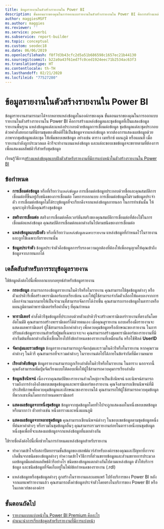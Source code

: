 ```yaml
---
title: ข้อมูลรายงานในตัวสร้างรายงานใน Power BI
description: ขั้นตอนแรกของคุณในการออกแบบรายงานในตัวสร้างรายงานใน Power BI คือการสร้างแหล่งข้อมูลและชุดข้อมูลที่แสดงข้อมูลรายงานพื้นฐาน
author: maggiesMSFT
ms.author: maggies
ms.reviewer: ''
ms.service: powerbi
ms.subservice: report-builder
ms.topic: conceptual
ms.custom: seodec18
ms.date: 06/06/2019
ms.openlocfilehash: f8f7d3b43cfc2d5a51b686598c1657ec21b44130
ms.sourcegitcommit: b22a9a43f61ed7fc0ced1924eec71b2534ac63f3
ms.translationtype: HT
ms.contentlocale: th-TH
ms.lasthandoff: 02/21/2020
ms.locfileid: "77527280"
---
```

# <a name="report-data-in-power-bi-report-builder"></a>ข้อมูลรายงานในตัวสร้างรายงานใน Power BI

ข้อมูลรายงานสามารถมาได้จากหลายแหล่งข้อมูลในองค์กรของคุณ ขั้นตอนแรกของคุณในการออกแบบรายงานในตัวสร้างรายงานใน Power BI คือการสร้างแหล่งข้อมูลและชุดข้อมูลที่เป็นแสดงข้อมูลรายงานพื้นฐาน แหล่งข้อมูลแต่ละแหล่งประกอบด้วยข้อมูลการเชื่อมต่อข้อมูล ชุดข้อมูลแต่ละชุดประกอบด้วยคำสั่งสอบถามที่นิยามชุดของฟิลด์ที่ใช้เป็นข้อมูลจากแหล่งข้อมูล หากต้องการแสดงผลข้อมูลด้วยภาพจากชุดข้อมูลแต่ละชุด ให้เพิ่มขอบเขตข้อมูล อย่างเช่น ตาราง เมทริกซ์ แผนภูมิ หรือแผนที่ เมื่อรายงานกำลังถูกประมวลผล คิวรีจะทำงานบนแหล่งข้อมูล และแต่ละขอบเขตข้อมูลจะขยายตามที่ต้องการเพื่อแสดงผลลัพธ์คิวรีสำหรับชุดข้อมูล  

เรียนรู้วิธีการ[สร้างแหล่งข้อมูลแบบฝังตัวสำหรับรายงานที่มีการแบ่งหน้าในตัวสร้างรายงานใน Power BI](paginated-reports-embedded-data-source.md)


##  <a name="BkMk_ReportDataTerms"></a> ข้อกำหนด  
  
- **การเชื่อมต่อข้อมูล** หรือที่เรียกว่า*แหล่งข้อมูล* การเชื่อมต่อข้อมูลประกอบด้วยชื่อและคุณสมบัติการเชื่อมต่อที่ขึ้นอยู่กับชนิดของการเชื่อมต่อ โดยการออกแบบ การเชื่อมต่อข้อมูลไม่รวมข้อมูลประจำตัว การเชื่อมต่อข้อมูลไม่ได้ระบุข้อมูลที่จะเรียกดึงจากแหล่งข้อมูลภายนอก ในการทำเช่นนั้น ให้คุณระบุคิวรีเมื่อคุณสร้างชุดข้อมูล  
  
- **สตริงการเชื่อมต่อ** สตริงการเชื่อมต่อคือเวอร์ชันสตริงของคุณสมบัติการเชื่อมต่อที่ต้องใช้ในการเชื่อมต่อแหล่งข้อมุล คุณสมบัติการเชื่อมต่อแตกต่างกันไปตามชนิดของการเชื่อมต่อ  
  
- **แหล่งข้อมูลแบบฝังตัว** หรือที่เรียกว่า*แหล่งข้อมูลเฉพาะรายงาน* แหล่งข้อมูลที่กำหนดไว้ในรายงานและถูกใช้เฉพาะกับรายงานนั้น  
  
- **ข้อมูลประจำตัว** ข้อมูลประจำตัวคือข้อมูลการรับรองความถูกต้องที่ต้องให้เพื่ออนุญาตให้คุณเข้าถึงข้อมูลจากภายนอกได้  
  
##  <a name="BkMk_ReportDataTips"></a> เคล็ดลับสำหรับการระบุข้อมูลรายงาน

 ใช้ข้อมูลดังต่อไปนี้เพื่อออกแบบกลยุทธ์สำหรับข้อมูลรายงาน  
  
- **กรองข้อมูล** สามารถกรองข้อมูลรายงานในคิวรีหรือในรายงาน คุณสามารถใช้ชุดข้อมูลต่างๆ หรือตัวแปรคิวรีเพื่อสร้างพารามิเตอร์แบบเรียงซ้อน และให้ผู้ใช้สามารถจำกัดตัวเลือกให้แคบลงจากการเลือกจำนวนมากมายให้เป็นจำนวนที่สามารถจัดการได้ง่ายขึ้น คุณสามารถกรองข้อมูลในตารางหรือแผนภูมิตามค่าพารามิเตอร์หรือค่าอื่นๆ ที่คุณกำหนด  
  
- **พารามิเตอร์**  คำสั่งคิวรีชุดข้อมูลที่ประกอบด้วยตัวแปรคิวรีจะสร้างพารามิเตอร์รายงานที่ตรงกันโดยอัตโนมัติ คุณสามารถสร้างพารามิเตอร์ได้ด้วยตนเอง เมื่อคุณดูรายงาน แถบเครื่องมือรายงานจะแสดงผลพารามิเตอร์ ผู้ใช้สามารถเลือกค่าต่างๆ เพื่อควบคุมข้อมูลหรือลักษณะของรายงาน ในการปรับแต่งข้อมูลรายงานสำหรับผู้ชมที่เฉพาะเจาะจง คุณสามารถสร้างชุดพารามิเตอร์ของรายงานที่มีค่าเริ่มต้นที่แตกต่างกันซึ่งเชื่อมโยงไปยังข้อกำหนดของรายงานที่เหมือนกัน หรือใช้ฟิลด์ **UserID** 
  
- **จัดกลุ่มและรวมข้อมูล** ข้อมูลรายงานสามารถถูกจัดกลุ่มและรวมในคิวรีหรือในรายงาน หากคุณรวมค่าต่างๆ ในคิวรี คุณสามารถที่จะรวมค่าต่างๆ ในรายงานต่อไปได้ภายในข้อจำกัดที่มีความหมาย  
  
- **เรียงลำดับข้อมูล** ข้อมูลรายงานสามารถถูกเรียงลำดับในคิวรีหรือในรายงาน ในตาราง นอกจากนี้คุณยังสามารถเพิ่มปุ่มจัดเรียงแบบโต้ตอบเพื่อให้ผู้ใช้สามารถควบคุมการเรียงลำดับ  
  
- **ข้อมูลเชิงนิพจน์**  เนื่องจากคุณสมบัติของรายงานส่วนใหญ่อาจเป็นเชิงนิพจน์ และนิพจน์สามารถรวมถึงการอ้างอิงถึงขอบเขตชุดข้อมูลและพารามิเตอร์ของรายงาน คุณจึงสามารถเขียนนิพจน์ที่มีประสิทธิภาพเพื่อควบคุมข้อมูลและลักษณะของรายงานได้ คุณสามารถให้ผู้ใช้สามารถควบคุมข้อมูลที่พวกเขาเห็นโดยการกำหนดพารามิเตอร์  
  
- **แสดงผลข้อมูลจากหนึ่งชุดข้อมูล**  ข้อมูลจากชุดข้อมูลโดยทั่วไปจะถูกแสดงผลในหนึ่งขอบเขตข้อมูลหรือมากกว่า ตัวอย่างเช่น หนึ่งตารางและหนึ่งแผนภูมิ  
  
- **แสดงผลข้อมูลจากหลายชุดข้อมูล** คุณสามารถเขียนนิพจน์ต่างๆ ในขอบเขตข้อมูลตามชุดข้อมูลหนึ่งที่ค้นหาค่าต่างๆ หรือรวมในชุดข้อมูลอื่นๆ คุณสามารถรวมรายงานย่อยในตารางหนึ่งบนชุดข้อมูลหนึ่งชุดเพื่อที่จะแสดงผลข้อมูลจากแหล่งข้อมูลที่แตกต่างกัน  
  
 ใช้รายชื่อดังต่อไปนี้เพื่อช่วยในการกำหนดแหล่งข้อมูลสำหรับรายงาน  
  
- ทำความเข้าใจกับสถาปัตยกรรมชั้นข้อมูลของซอฟต์แวร์สำหรับองค์กรของคุณและปัญหาที่อาจจะเกิดขึ้นจากชนิดของข้อมูลต่างๆ ทำความเข้าใจวิธีการที่ส่วนขยายข้อมูลและส่วนขยายการประมวลผลข้อมูลมีผลต่อผลลัพธ์คิวรีอย่างไร ชนิดของข้อมูลแตกต่างกันไปตามแหล่งข้อมูล ตัวให้บริการข้อมูล และชนิดข้อมูลที่จัดเก็บอยู่ในไฟล์ข้อกำหนดของรายงาน (.rdl)  
  
- แหล่งข้อมูลหรือชุดข้อมูลต่างๆ ถูกสร้างในรายงานและเผยแพร่ ไปยังบริการของ Power BI หลังจากเผยแพร่รายงานแล้ว คุณสามารถตั้งค่าข้อมูลประจำตัวโดยตรงในบริการของ Power BI หรือในเกตเวย์ขององค์กร 

## <a name="next-steps"></a>ขั้นตอนถัดไป

- [รายงานแบบแบ่งหน้าใน Power BI Premium คืออะไร](paginated-reports-report-builder-power-bi.md)  
- [คำแนะนำการเรียกข้อมูลสำหรับรายงานที่มีการแบ่งหน้า](guidance/report-paginated-data-retrieval.md)
